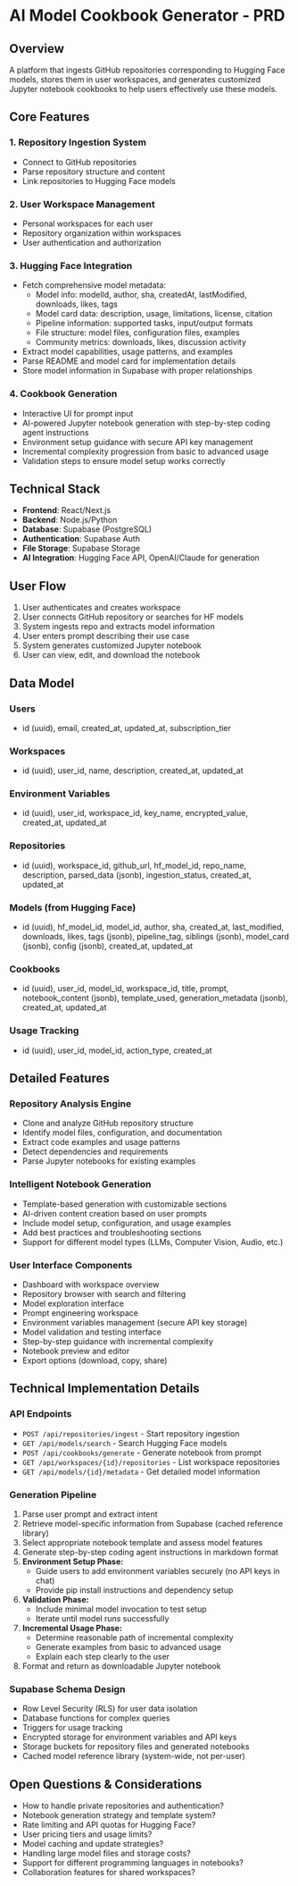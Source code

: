 # AI Model Cookbook Generator - PRD

## Overview
A platform that ingests GitHub repositories corresponding to Hugging Face models, stores them in user workspaces, and generates customized Jupyter notebook cookbooks to help users effectively use these models.

## Core Features

### 1. Repository Ingestion System
- Connect to GitHub repositories
- Parse repository structure and content
- Link repositories to Hugging Face models

### 2. User Workspace Management
- Personal workspaces for each user
- Repository organization within workspaces
- User authentication and authorization

### 3. Hugging Face Integration
- Fetch comprehensive model metadata:
  - Model info: modelId, author, sha, createdAt, lastModified, downloads, likes, tags
  - Model card data: description, usage, limitations, license, citation
  - Pipeline information: supported tasks, input/output formats
  - File structure: model files, configuration files, examples
  - Community metrics: downloads, likes, discussion activity
- Extract model capabilities, usage patterns, and examples
- Parse README and model card for implementation details
- Store model information in Supabase with proper relationships

### 4. Cookbook Generation
- Interactive UI for prompt input
- AI-powered Jupyter notebook generation with step-by-step coding agent instructions
- Environment setup guidance with secure API key management
- Incremental complexity progression from basic to advanced usage
- Validation steps to ensure model setup works correctly

## Technical Stack
- **Frontend**: React/Next.js
- **Backend**: Node.js/Python
- **Database**: Supabase (PostgreSQL)
- **Authentication**: Supabase Auth
- **File Storage**: Supabase Storage
- **AI Integration**: Hugging Face API, OpenAI/Claude for generation

## User Flow
1. User authenticates and creates workspace
2. User connects GitHub repository or searches for HF models
3. System ingests repo and extracts model information
4. User enters prompt describing their use case
5. System generates customized Jupyter notebook
6. User can view, edit, and download the notebook

## Data Model

### Users
- id (uuid), email, created_at, updated_at, subscription_tier

### Workspaces
- id (uuid), user_id, name, description, created_at, updated_at

### Environment Variables
- id (uuid), user_id, workspace_id, key_name, encrypted_value, created_at, updated_at

### Repositories
- id (uuid), workspace_id, github_url, hf_model_id, repo_name, description, parsed_data (jsonb), ingestion_status, created_at, updated_at

### Models (from Hugging Face)
- id (uuid), hf_model_id, model_id, author, sha, created_at, last_modified, downloads, likes, tags (jsonb), pipeline_tag, siblings (jsonb), model_card (jsonb), config (jsonb), created_at, updated_at

### Cookbooks
- id (uuid), user_id, model_id, workspace_id, title, prompt, notebook_content (jsonb), template_used, generation_metadata (jsonb), created_at, updated_at

### Usage Tracking
- id (uuid), user_id, model_id, action_type, created_at

## Detailed Features

### Repository Analysis Engine
- Clone and analyze GitHub repository structure
- Identify model files, configuration, and documentation
- Extract code examples and usage patterns
- Detect dependencies and requirements
- Parse Jupyter notebooks for existing examples

### Intelligent Notebook Generation
- Template-based generation with customizable sections
- AI-driven content creation based on user prompts
- Include model setup, configuration, and usage examples
- Add best practices and troubleshooting sections
- Support for different model types (LLMs, Computer Vision, Audio, etc.)

### User Interface Components
- Dashboard with workspace overview
- Repository browser with search and filtering
- Model exploration interface
- Prompt engineering workspace
- Environment variables management (secure API key storage)
- Model validation and testing interface
- Step-by-step guidance with incremental complexity
- Notebook preview and editor
- Export options (download, copy, share)

## Technical Implementation Details

### API Endpoints
- `POST /api/repositories/ingest` - Start repository ingestion
- `GET /api/models/search` - Search Hugging Face models
- `POST /api/cookbooks/generate` - Generate notebook from prompt
- `GET /api/workspaces/{id}/repositories` - List workspace repositories
- `GET /api/models/{id}/metadata` - Get detailed model information

### Generation Pipeline
1. Parse user prompt and extract intent
2. Retrieve model-specific information from Supabase (cached reference library)
3. Select appropriate notebook template and assess model features
4. Generate step-by-step coding agent instructions in markdown format
5. **Environment Setup Phase:**
   - Guide users to add environment variables securely (no API keys in chat)
   - Provide pip install instructions and dependency setup
6. **Validation Phase:**
   - Include minimal model invocation to test setup
   - Iterate until model runs successfully
7. **Incremental Usage Phase:**
   - Determine reasonable path of incremental complexity
   - Generate examples from basic to advanced usage
   - Explain each step clearly to the user
8. Format and return as downloadable Jupyter notebook

### Supabase Schema Design
- Row Level Security (RLS) for user data isolation
- Database functions for complex queries
- Triggers for usage tracking
- Encrypted storage for environment variables and API keys
- Storage buckets for repository files and generated notebooks
- Cached model reference library (system-wide, not per-user)

## Open Questions & Considerations
- How to handle private repositories and authentication?
- Notebook generation strategy and template system?
- Rate limiting and API quotas for Hugging Face?
- User pricing tiers and usage limits?
- Model caching and update strategies?
- Handling large model files and storage costs?
- Support for different programming languages in notebooks?
- Collaboration features for shared workspaces?